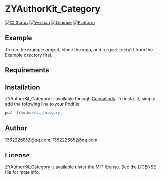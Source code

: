 # ZYAuthorKit_Category

[![CI Status](https://img.shields.io/travis/1362226852@qq.com/ZYAuthorKit_Category.svg?style=flat)](https://travis-ci.org/1362226852@qq.com/ZYAuthorKit_Category)
[![Version](https://img.shields.io/cocoapods/v/ZYAuthorKit_Category.svg?style=flat)](https://cocoapods.org/pods/ZYAuthorKit_Category)
[![License](https://img.shields.io/cocoapods/l/ZYAuthorKit_Category.svg?style=flat)](https://cocoapods.org/pods/ZYAuthorKit_Category)
[![Platform](https://img.shields.io/cocoapods/p/ZYAuthorKit_Category.svg?style=flat)](https://cocoapods.org/pods/ZYAuthorKit_Category)

## Example

To run the example project, clone the repo, and run `pod install` from the Example directory first.

## Requirements

## Installation

ZYAuthorKit_Category is available through [CocoaPods](https://cocoapods.org). To install
it, simply add the following line to your Podfile:

```ruby
pod 'ZYAuthorKit_Category'
```

## Author

1362226852@qq.com, 1362226852@qq.com

## License

ZYAuthorKit_Category is available under the MIT license. See the LICENSE file for more info.
